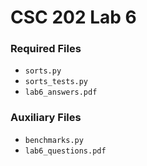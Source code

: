 # CSC 202 Lab 6

### Required Files

* `sorts.py`
* `sorts_tests.py`
* `lab6_answers.pdf`

### Auxiliary Files

* `benchmarks.py`
* `lab6_questions.pdf`
